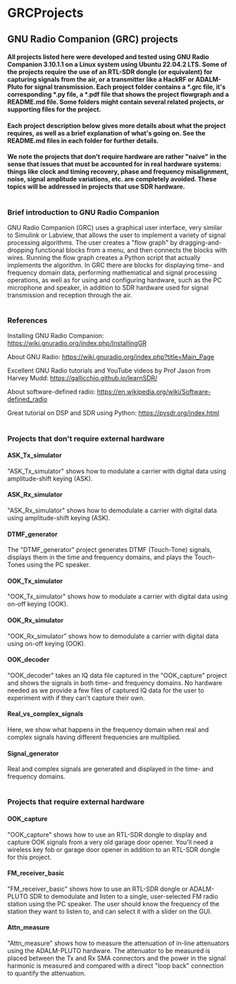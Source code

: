 # GRCProjects

## GNU Radio Companion (GRC) projects

#### All projects listed here were developed and tested using GNU Radio Companion 3.10.1.1 on a Linux system using Ubuntu 22.04.2 LTS.  Some of the projects require the use of an RTL-SDR dongle (or equivalent) for capturing signals from the air, or a transmitter like a HackRF or ADALM-Pluto for signal transmission.  Each project folder contains a *.grc file, it's corresponding *.py file, a *.pdf file that shows the project flowgraph and a README.md file.  Some folders might contain several related projects, or supporting files for the project.  


#### Each project description below gives more details about what the project requires, as well as a brief explanation of what's going on.  See the README.md files in each folder for further details.  

#### We note the projects that don't require hardware are rather "naive" in the sense that issues that must be accounted for in real hardware systems: things like clock and timing recovery, phase and frequency misalignment, noise, signal amplitude variations, etc. are completely avoided.  These topics will be addressed in projects that use SDR hardware.  

#
### Brief introduction to GNU Radio Companion
GNU Radio Companion (GRC) uses a graphical user interface, very similar to Simulink or Labview, that allows the user to implement a variety of signal processing algorithms.  The user creates a "flow graph" by dragging-and-dropping functional blocks from a menu, and then connects the blocks with wires.  Running the flow graph creates a Python script that actually implements the algorithm.  In GRC there are blocks for displaying time- and frequency domain data, performing mathematical and signal processing operations, as well as for using and configuring hardware, such as the PC microphone and speaker, in addition to SDR hardware used for signal transmission and reception through the air.  

#
### References
Installing GNU Radio Companion: https://wiki.gnuradio.org/index.php/InstallingGR

About GNU Radio: https://wiki.gnuradio.org/index.php?title=Main_Page

Excellent GNU Radio tutorials and YouTube videos by Prof Jason from Harvey Mudd: https://gallicchio.github.io/learnSDR/

About software-defined radio: https://en.wikipedia.org/wiki/Software-defined_radio

Great tutorial on DSP and SDR using Python: https://pysdr.org/index.html



#
### Projects that don't require external hardware

#### ASK_Tx_simulator
"ASK_Tx_simulator" shows how to modulate a carrier with digital data using amplitude-shift keying (ASK). 

#### ASK_Rx_simulator
"ASK_Rx_simulator" shows how to demodulate a carrier with digital data using amplitude-shift keying (ASK).

#### DTMF_generator
The "DTMF_generator" project generates DTMF (Touch-Tone) signals, displays them in the time and frequency domains, and plays the Touch-Tones using the PC speaker. 

#### OOK_Tx_simulator
"OOK_Tx_simulator" shows how to modulate a carrier with digital data using on-off keying (OOK).     

#### OOK_Rx_simulator
"OOK_Rx_simulator" shows how to demodulate a carrier with digital data using on-off keying (OOK).   

#### OOK_decoder
"OOK_decoder" takes an IQ data file captured in the "OOK_capture" project and shows the signals in both time- and frequency domains.  No hardware needed as we provide a few files of captured IQ data for the user to experiment with if they can't capture their own.

#### Real_vs_complex_signals
Here, we show what happens in the frequency domain when real and complex signals having different frequencies are multiplied.

#### Signal_generator
Real and complex signals are generated and displayed in the time- and frequency domains.  

#
### Projects that require external hardware

#### OOK_capture
"OOK_capture" shows how to use an RTL-SDR dongle to display and capture OOK signals from a very old garage door opener.  You'll need a wireless key fob or garage door opener in addition to an RTL-SDR dongle for this project. 

#### FM_receiver_basic
"FM_receiver_basic" shows how to use an RTL-SDR dongle or ADALM-PLUTO SDR to demodulate and listen to a single, user-selected FM radio station using the PC speaker.  The user should know the frequency of the station they want to listen to, and can select it with a slider on the GUI.  

#### Attn_measure
"Attn_measure" shows how to measure the attenuation of in-line attenuators using the ADALM-PLUTO hardware.  The attenuator to be measured is placed between the Tx and Rx SMA connectors and the power in the signal harmonic is measured and compared with a direct "loop back" connection to quantify the attenuation.  
